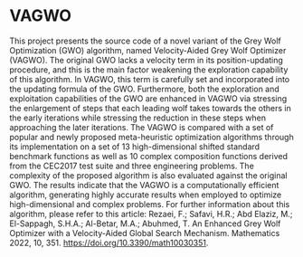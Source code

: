 # VAGWO
This project presents the source code of a novel variant of the Grey Wolf Optimization (GWO) algorithm, named Velocity-Aided Grey Wolf Optimizer (VAGWO). The original GWO lacks a velocity term in its position-updating procedure, and this is the main factor weakening the exploration capability of this algorithm. In VAGWO, this term is carefully set and incorporated into the updating formula of the GWO. Furthermore, both the exploration and exploitation capabilities of the GWO are enhanced in VAGWO via stressing the enlargement of steps that each leading wolf takes towards the others in the early iterations while stressing the reduction in these steps when approaching the later iterations. The VAGWO is compared with a set of popular and newly proposed meta-heuristic optimization algorithms through its implementation on a set of 13 high-dimensional shifted standard benchmark functions as well as 10 complex composition functions derived from the CEC2017 test suite and three engineering problems. The complexity of the proposed algorithm is also evaluated against the original GWO. The results indicate that the VAGWO is a computationally efficient algorithm, generating highly accurate results when employed to optimize high-dimensional and complex problems. For further information about this algorithm, please refer to this article: Rezaei, F.; Safavi, H.R.; Abd Elaziz, M.; El-Sappagh, S.H.A.; Al-Betar, M.A.; Abuhmed, T. An Enhanced Grey Wolf Optimizer with a Velocity-Aided Global Search Mechanism. Mathematics 2022, 10, 351. https://doi.org/10.3390/math10030351.    
